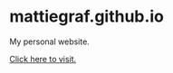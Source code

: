 # mattiegraf.github.io

My personal website.

[Click here to visit.](https://mattiegraf.github.io/)
